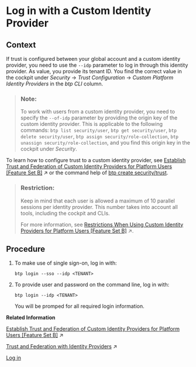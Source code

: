 <!-- loioe48e486f70d543e399db40354fdc2ac3 -->

# Log in with a Custom Identity Provider



## Context

If trust is configured between your global account and a custom identity provider, you need to use the `--idp` parameter to log in through this identity provider. As value, you provide its tenant ID. You find the correct value in the cockpit under *Security* → *Trust Configuration* → *Custom Platform Identity Providers* in the *btp CLI* column.

> ### Note:  
> To work with users from a custom identity provider, you need to specify the `--of-idp` parameter by providing the origin key of the custom identity provider. This is applicable to the following commands: `btp list security/user`, `btp get security/user`, `btp delete security/user`, `btp assign security/role-collection`, `btp unassign security/role-collection`, and you find this origin key in the cockpit under *Security*.

To learn how to configure trust to a custom identity provider, see [Establish Trust and Federation of Custom Identity Providers for Platform Users \[Feature Set B\]](https://help.sap.com/viewer/65de2977205c403bbc107264b8eccf4b/Cloud/en-US/c36898473d704e07a33268c9f9d29515.html "You want to use a custom identity provider for the platform users of SAP BTP in different environments and at the different account levels: global account, directory, and subaccount. By default, platform users in multi-environment subaccounts are users in the default identity provider.") :arrow_upper_right: or the command help of [btp create security/trust](https://help.sap.com/docs/BTP/btp-cli/btp-create-security-trust.html).

> ### Restriction:  
> Keep in mind that each user is allowed a maximum of 10 parallel sessions per identity provider. This number takes into account all tools, including the cockpit and CLIs.
> 
> For more information, see [Restrictions When Using Custom Identity Providers for Platform Users \[Feature Set B\]](https://help.sap.com/viewer/65de2977205c403bbc107264b8eccf4b/Cloud/en-US/6f0a623807b541a0aef41f3d65c7a0fa.html "The following is a list of restrictions that apply to the use of custom identity providers with platform users in Feature Set B.") :arrow_upper_right:.



## Procedure

1.  To make use of single sign-on, log in with:

    ```
    btp login --sso --idp <TENANT>
    ```

2.  To provide user and password on the command line, log in with:

    ```
    btp login --idp <TENANT>
    ```

    You will be promped for all required login information.


**Related Information**  


[Establish Trust and Federation of Custom Identity Providers for Platform Users \[Feature Set B\]](https://help.sap.com/viewer/65de2977205c403bbc107264b8eccf4b/Cloud/en-US/c36898473d704e07a33268c9f9d29515.html "You want to use a custom identity provider for the platform users of SAP BTP in different environments and at the different account levels: global account, directory, and subaccount. By default, platform users in multi-environment subaccounts are users in the default identity provider.") :arrow_upper_right:

[Trust and Federation with Identity Providers](https://help.sap.com/viewer/65de2977205c403bbc107264b8eccf4b/Cloud/en-US/cb1bc8f1bd5c482e891063960d7acd78.html "When setting up accounts you need to assign users. While we provide you with your first users to get you started, your organization has identity providers that you want to integrate.") :arrow_upper_right:

[Log in](log-in-e241b30.md "Log in with the btp CLI is on global account level.")

